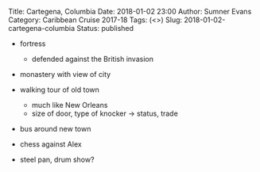 Title: Cartegena, Columbia
Date: 2018-01-02 23:00
Author: Sumner Evans
Category: Caribbean Cruise 2017-18
Tags: (<>)
Slug: 2018-01-02-cartegena-columbia
Status: published

- fortress
  - defended against the British invasion
- monastery with view of city
- walking tour of old town
  - much like New Orleans
  - size of door, type of knocker -> status, trade
- bus around new town

- chess against Alex

- steel pan, drum show?
